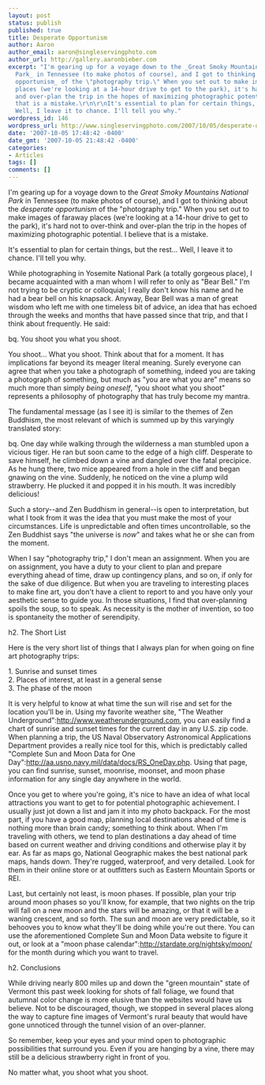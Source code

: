 ```yaml
---
layout: post
status: publish
published: true
title: Desperate Opportunism
author: Aaron
author_email: aaron@singleservingphoto.com
author_url: http://gallery.aaronbieber.com
excerpt: "I'm gearing up for a voyage down to the _Great Smoky Mountains National
  Park_ in Tennessee (to make photos of course), and I got to thinking about the _desperate
  opportunism_ of the \"photography trip.\" When you set out to make images of faraway
  places (we're looking at a 14-hour drive to get to the park), it's hard not to over-think
  and over-plan the trip in the hopes of maximizing photographic potential. I believe
  that is a mistake.\r\n\r\nIt's essential to plan for certain things, but the rest...
  Well, I leave it to chance. I'll tell you why."
wordpress_id: 146
wordpress_url: http://www.singleservingphoto.com/2007/10/05/desperate-opportunism/
date: '2007-10-05 17:48:42 -0400'
date_gmt: '2007-10-05 21:48:42 -0400'
categories:
- Articles
tags: []
comments: []
---
```

I'm gearing up for a voyage down to the _Great Smoky Mountains National
Park_ in Tennessee (to make photos of course), and I got to thinking
about the _desperate opportunism_ of the "photography trip." When you
set out to make images of faraway places (we're looking at a 14-hour
drive to get to the park), it's hard not to over-think and over-plan the
trip in the hopes of maximizing photographic potential. I believe that
is a mistake.

It's essential to plan for certain things, but the rest... Well, I leave
it to chance. I'll tell you why.<span id="more"></span><span
id="more-146"></span>

While photographing in Yosemite National Park (a totally gorgeous
place), I became acquainted with a man whom I will refer to only as
"Bear Bell." I'm not trying to be cryptic or colloquial; I really don't
know his name and he had a bear bell on his knapsack. Anyway, Bear Bell
was a man of great wisdom who left me with one timeless bit of advice,
an idea that has echoed through the weeks and months that have passed
since that trip, and that I think about frequently. He said:

bq. You shoot you what you shoot.

You shoot... What you shoot. Think about that for a moment. It has
implications far beyond its meager literal meaning. Surely everyone can
agree that when you take a photograph of something, indeed you are
taking a photograph of something, but much as "you are what you are"
means so much more than simply _being oneself_, "you shoot what you
shoot" represents a philosophy of photography that has truly become my
mantra.

The fundamental message (as I see it) is similar to the themes of Zen
Buddhism, the most relevant of which is summed up by this varyingly
translated story:

bq. One day while walking through the wilderness a man stumbled upon a
vicious tiger. He ran but soon came to the edge of a high cliff.
Desperate to save himself, he climbed down a vine and dangled over the
fatal precipice. As he hung there, two mice appeared from a hole in the
cliff and began gnawing on the vine. Suddenly, he noticed on the vine a
plump wild strawberry. He plucked it and popped it in his mouth. It was
incredibly delicious!

Such a story--and Zen Buddhism in general--is open to interpretation,
but what I took from it was the idea that you must make the most of your
circumstances. Life is unpredictable and often times uncontrollable, so
the Zen Buddhist says "the universe is _now_" and takes what he or she
can from the moment.

When I say "photography trip," I don't mean an assignment. When you are
on assignment, you have a duty to your client to plan and prepare
everything ahead of time, draw up contingency plans, and so on, if only
for the sake of due diligence. But when you are traveling to interesting
places to make fine art, you don't have a client to report to and you
have only your aesthetic sense to guide you. In those situations, I find
that over-planning spoils the soup, so to speak. As necessity is the
mother of invention, so too is spontaneity the mother of serendipity.

h2. The Short List

Here is the very short list of things that I always plan for when going
on fine art photography trips:

1\. Sunrise and sunset times\
 2. Places of interest, at least in a general sense\
 3. The phase of the moon

It is very helpful to know at what time the sun will rise and set for
the location you'll be in. Using my favorite weather site, "The Weather
Underground":http://www.weatherunderground.com, you can easily find a
chart of sunrise and sunset times for the current day in any U.S. zip
code. When planning a trip, the US Naval Observatory Astronomical
Applications Department provides a really nice tool for this, which is
predictably called "Complete Sun and Moon Data for One
Day":http://aa.usno.navy.mil/data/docs/RS_OneDay.php. Using that page,
you can find sunrise, sunset, moonrise, moonset, and moon phase
information for any single day anywhere in the world.

Once you get to where you're going, it's nice to have an idea of what
local attractions you want to get to for potential photographic
achievement. I usually just jot down a list and jam it into my photo
backpack. For the most part, if you have a good map, planning local
destinations ahead of time is nothing more than brain candy; something
to think about. When I'm traveling with others, we tend to plan
destinations a day ahead of time based on current weather and driving
conditions and otherwise play it by ear. As far as maps go, National
Geographic makes the best national park maps, hands down. They're
rugged, waterproof, and very detailed. Look for them in their online
store or at outfitters such as Eastern Mountain Sports or REI.

Last, but certainly not least, is moon phases. If possible, plan your
trip around moon phases so you'll know, for example, that two nights on
the trip will fall on a new moon and the stars will be amazing, or that
it will be a waning crescent, and so forth. The sun and moon are very
predictable, so it behooves you to know what they'll be doing while
you're out there. You can use the aforementioned Complete Sun and Moon
Data website to figure it out, or look at a "moon phase
calendar":http://stardate.org/nightsky/moon/ for the month during which
you want to travel.

h2. Conclusions

While driving nearly 800 miles up and down the "green mountain" state of
Vermont this past week looking for shots of fall foliage, we found that
autumnal color change is more elusive than the websites would have us
believe. Not to be discouraged, though, we stopped in several places
along the way to capture fine images of Vermont's rural beauty that
would have gone unnoticed through the tunnel vision of an over-planner.

So remember, keep your eyes and your mind open to photographic
possibilities that surround you. Even if you are hanging by a vine,
there may still be a delicious strawberry right in front of you.

No matter what, you shoot what you shoot.
